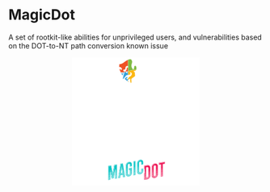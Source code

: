# MagicDot
A set of rootkit-like abilities for unprivileged users, and vulnerabilities based on the DOT-to-NT path conversion known issue

<div align="center">
<img src="./images/magician-w-md-logo-KO-white.png" width="50%"/>
</div align="center">